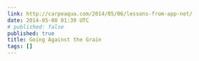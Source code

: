```yaml
---
link: http://carpeaqua.com/2014/05/06/lessons-from-app-net/
date: 2014-05-08 01:39 UTC
# published: false
published: true
title: Going Against the Grain
tags: []
---
```



